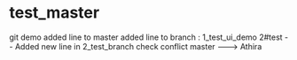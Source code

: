 # test_master
git demo
added line to master
added line to branch : 1_test_ui_demo
2#test -- Added new line in 2_test_branch
check conflict master --->
Athira
